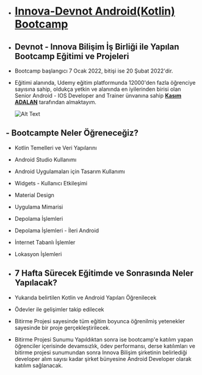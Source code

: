 - # [Innova-Devnot Android(Kotlin) Bootcamp](https://www.linkedin.com/posts/innova_iaovnnovabiliagnim-devnot-kotlin-activity-6887288053862428673-wnQX)
 - ## Devnot - Innova Bilişim İş Birliği ile Yapılan Bootcamp Eğitimi ve Projeleri
 - Bootcamp başlangıcı 7 Ocak 2022, bitişi ise  20 Şubat 2022'dir.
 - Eğitimi alanında, Udemy eğitim platformunda 12000'den fazla öğrenciye sayısına sahip, oldukça yetkin ve alanında en iyilerinden birisi olan Senior Android - IOS Developer and Trainer ünvanına sahip **[Kasım ADALAN](https://www.udemy.com/user/kasim-adalan-2/)** tarafından almaktayım.
  
      ![Alt Text](https://media-exp1.licdn.com/dms/image/C5622AQHA_QkCjwKnbw/feedshare-shrink_800/0/1642057430729?e=1645056000&v=beta&t=Gi6SG4nGNeIYMAiIWZyawk5t7oYi5OjlduT2JgYDdpw)
 ## - Bootcampte Neler Öğreneceğiz?
 - Kotlin Temelleri ve Veri Yapılarını
 - Android Studio Kullanımı 
 - Android Uygulamaları için Tasarım Kullanımı
 - Widgets - Kullanıcı Etkileşimi
 - Material Design
 - Uygulama Mimarisi
 - Depolama İşlemleri
 - Depolama İşlemleri - İleri Android
 - İnternet Tabanlı İşlemler
 - Lokasyon İşlemleri

- ## 7 Hafta Sürecek Eğitimde ve Sonrasında Neler Yapılacak?
- Yukarıda belirtilen Kotlin ve Android Yapıları Öğrenilecek
- Ödevler ile gelişimler takip edilecek
- Bitirme Projesi sayesinde tüm eğitim boyunca öğrenilmiş yetenekler sayesinde bir proje gerçekleştirilecek. 
- Bitirme Projesi Sunumu Yapıldıktan sonra ise bootcamp'e katılım yapan öğrenciler içerisinde devamsızlık, ödev performansı, derse katılımları ve bitirme projesi sunumundan sonra Innova Bilişim şirketinin belirlediği developer alım sayısı kadar şirket bünyesine Android Developer olarak katılım sağlanacak.

 
